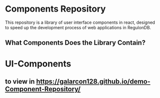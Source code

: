 # **Components Repository**
This repository is a library of user interface components in react, designed to speed up the development process of web applications in RegulonDB.

## What Components Does the Library Contain?

# UI-Components
## to view in https://galarcon128.github.io/demo-Component-Repository/

